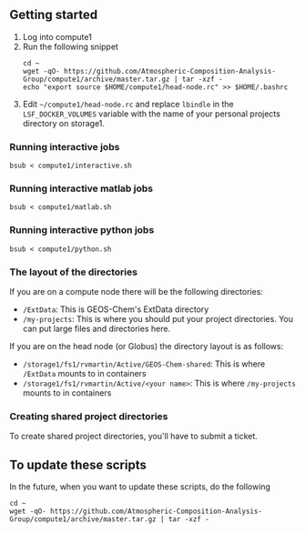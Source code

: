 ## Getting started
1. Log into compute1
2. Run the following snippet
    ```
    cd ~
    wget -qO- https://github.com/Atmospheric-Composition-Analysis-Group/compute1/archive/master.tar.gz | tar -xzf -
    echo "export source $HOME/compute1/head-node.rc" >> $HOME/.bashrc
    ```
4. Edit `~/compute1/head-node.rc` and replace `lbindle` in the `LSF_DOCKER_VOLUMES` variable with the name of your personal projects directory on storage1.


### Running interactive jobs
```
bsub < compute1/interactive.sh
```

### Running interactive matlab jobs
```
bsub < compute1/matlab.sh
```

### Running interactive python jobs
```
bsub < compute1/python.sh
```

### The layout of the directories
If you are on a compute node there will be the following directories:
- `/ExtData`: This is GEOS-Chem's ExtData directory
- `/my-projects`: This is where you should put your project directories. You can put large files and directories here.

If you are on the head node (or Globus) the directory layout is as follows:
- `/storage1/fs1/rvmartin/Active/GEOS-Chem-shared`: This is where `/ExtData` mounts to in containers
- `/storage1/fs1/rvmartin/Active/<your name>`: This is where `/my-projects` mounts to in containers

### Creating shared project directories
To create shared project directories, you'll have to submit a ticket.

## To update these scripts
In the future, when you want to update these scripts, do the following
```
cd ~
wget -qO- https://github.com/Atmospheric-Composition-Analysis-Group/compute1/archive/master.tar.gz | tar -xzf -
```
